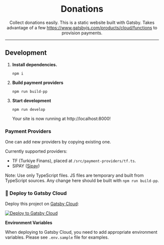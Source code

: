 <h1 align="center">
  Donations
</h1>

<p align="center">
  Collect donations easily. This is a static website built with Gatsby. Takes advantage of a few <a href="Gatsby Cloud Functions">https://www.gatsbyjs.com/products/cloud/functions</a> to provision payments.
</p>

---

## Development

1.  **Install dependencies.**

    ```shell
    npm i
    ```

3. **Build payment providers**
   
   ```shell
   npm run build-pp
   ```

4.  **Start development**

    ```shell
    npm run develop
    ```
    Your site is now running at http://localhost:8000!

### Payment Providers

One can add new providers by copying existing one.

Currently supported providers:
- TF (Turkiye Finans), placed at `/src/payment-providers/tf.ts`.
- SIPAY ([Sipay](https://sipay.com.tr))

Note: Use only TypeScript files. JS files are temporary and built from TypeScript sources. Any change here should be built with `npm run build-pp`.

### 🚀 Deploy to Gatsby Cloud

Deploy this project on [Gatsby Cloud](https://www.gatsbyjs.com/cloud/):

[<img src="https://www.gatsbyjs.com/deploynow.svg" alt="Deploy to Gatsby Cloud">](https://www.gatsbyjs.com/dashboard/deploynow?url=https://github.com/dbtek/donations)

**Environment Variables**

When deploying to Gatsby Cloud, you need to add appropriate environment variables. Please see `.env.sample` file for examples.

